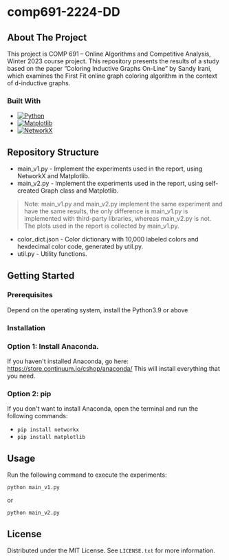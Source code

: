 # comp691-2224-DD

<!-- ABOUT THE PROJECT -->
## About The Project
This project is COMP 691 – Online Algorithms and Competitive Analysis, Winter 2023 course project. This repository presents the results of a study based on the paper ”Coloring Inductive Graphs On-Line” by Sandy Irani, which examines the First Fit online graph coloring algorithm in the context of d-inductive graphs.

### Built With
* [![Python][Python]][Python-url]
* [![Matplotlib][Matplotlib]][Matplotlib-url]
* [![NetworkX][NetworkX]][NetworkX-url]


## Repository Structure
* main_v1.py - Implement the experiments used in the report, using NetworkX and Matplotlib.
* main_v2.py - Implement the experiments used in the report, using self-created Graph class and Matplotlib.
> Note: main_v1.py and main_v2.py implement the same experiment and have the same results, the only difference is main_v1.py is implemented with third-party libraries, whereas main_v2.py is not. The plots used in the report is collected by main_v1.py. 
* color_dict.json - Color dictionary with 10,000 labeled colors and hexdecimal color code, generated by util.py.
* util.py - Utility functions.

<!-- GETTING STARTED -->
## Getting Started
### Prerequisites
Depend on the operating system, install the Python3.9 or above

### Installation
### Option 1: Install Anaconda.
If you haven't installed Anaconda, go here: https://store.continuum.io/cshop/anaconda/ This will install everything that you need.

### Option 2: pip
If you don't want to install Anaconda, open the terminal and run the following commands:
- `pip install networkx`
- `pip install matplotlib`

<!-- USAGE EXAMPLES -->
## Usage
Run the following command to execute the experiments:

<code>python main_v1.py</code> 

or 

<code>python main_v2.py</code>


<!-- LICENSE -->
## License

Distributed under the MIT License. See `LICENSE.txt` for more information.


<!-- MARKDOWN LINKS & IMAGES -->
<!-- https://www.markdownguide.org/basic-syntax/#reference-style-links -->
[Python]: https://img.shields.io/badge/Python-3.9-3776AB.svg?style=flat&logo=python&logoColor=white
[Python-url]: https://www.python.org/
[Matplotlib]: https://img.shields.io/badge/Matplotlib-%23ffffff.svg?style=for-the-badge&logo=Matplotlib&logoColor=black
[Matplotlib-url]: https://matplotlib.org/
[NetworkX]:https://img.shields.io/badge/NetworkX-%23ffffff.svg?style=for-the-badge&logo=Matplotlib&logoColor=black
[NetworkX-url]: https://networkx.org/
